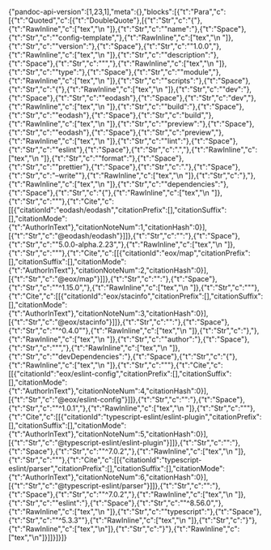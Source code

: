 {"pandoc-api-version":[1,23,1],"meta":{},"blocks":[{"t":"Para","c":[{"t":"Quoted","c":[{"t":"DoubleQuote"},[{"t":"Str","c":"{"},{"t":"RawInline","c":["tex","\\n  "]},{"t":"Str","c":"\"name\":"},{"t":"Space"},{"t":"Str","c":"\"config-template\","},{"t":"RawInline","c":["tex","\\n  "]},{"t":"Str","c":"\"version\":"},{"t":"Space"},{"t":"Str","c":"\"1.0.0\","},{"t":"RawInline","c":["tex","\\n  "]},{"t":"Str","c":"\"description\":"},{"t":"Space"},{"t":"Str","c":"\"\","},{"t":"RawInline","c":["tex","\\n  "]},{"t":"Str","c":"\"type\":"},{"t":"Space"},{"t":"Str","c":"\"module\","},{"t":"RawInline","c":["tex","\\n  "]},{"t":"Str","c":"\"scripts\":"},{"t":"Space"},{"t":"Str","c":"{"},{"t":"RawInline","c":["tex","\\n    "]},{"t":"Str","c":"\"dev\":"},{"t":"Space"},{"t":"Str","c":"\"eodash"},{"t":"Space"},{"t":"Str","c":"dev\","},{"t":"RawInline","c":["tex","\\n    "]},{"t":"Str","c":"\"build\":"},{"t":"Space"},{"t":"Str","c":"\"eodash"},{"t":"Space"},{"t":"Str","c":"build\","},{"t":"RawInline","c":["tex","\\n    "]},{"t":"Str","c":"\"preview\":"},{"t":"Space"},{"t":"Str","c":"\"eodash"},{"t":"Space"},{"t":"Str","c":"preview\","},{"t":"RawInline","c":["tex","\\n    "]},{"t":"Str","c":"\"lint\":"},{"t":"Space"},{"t":"Str","c":"\"eslint"},{"t":"Space"},{"t":"Str","c":".\","},{"t":"RawInline","c":["tex","\\n    "]},{"t":"Str","c":"\"format\":"},{"t":"Space"},{"t":"Str","c":"\"prettier"},{"t":"Space"},{"t":"Str","c":"."},{"t":"Space"},{"t":"Str","c":"–write\""},{"t":"RawInline","c":["tex","\\n  "]},{"t":"Str","c":"},"},{"t":"RawInline","c":["tex","\\n  "]},{"t":"Str","c":"\"dependencies\":"},{"t":"Space"},{"t":"Str","c":"{"},{"t":"RawInline","c":["tex","\\n    "]},{"t":"Str","c":"\""},{"t":"Cite","c":[[{"citationId":"eodash/eodash","citationPrefix":[],"citationSuffix":[],"citationMode":{"t":"AuthorInText"},"citationNoteNum":1,"citationHash":0}],[{"t":"Str","c":"@eodash/eodash"}]]},{"t":"Str","c":"\":"},{"t":"Space"},{"t":"Str","c":"\"5.0.0-alpha.2.23\","},{"t":"RawInline","c":["tex","\\n    "]},{"t":"Str","c":"\""},{"t":"Cite","c":[[{"citationId":"eox/map","citationPrefix":[],"citationSuffix":[],"citationMode":{"t":"AuthorInText"},"citationNoteNum":2,"citationHash":0}],[{"t":"Str","c":"@eox/map"}]]},{"t":"Str","c":"\":"},{"t":"Space"},{"t":"Str","c":"\"^1.15.0\","},{"t":"RawInline","c":["tex","\\n    "]},{"t":"Str","c":"\""},{"t":"Cite","c":[[{"citationId":"eox/stacinfo","citationPrefix":[],"citationSuffix":[],"citationMode":{"t":"AuthorInText"},"citationNoteNum":3,"citationHash":0}],[{"t":"Str","c":"@eox/stacinfo"}]]},{"t":"Str","c":"\":"},{"t":"Space"},{"t":"Str","c":"\"^0.4.0\""},{"t":"RawInline","c":["tex","\\n  "]},{"t":"Str","c":"},"},{"t":"RawInline","c":["tex","\\n  "]},{"t":"Str","c":"\"author\":"},{"t":"Space"},{"t":"Str","c":"\"\","},{"t":"RawInline","c":["tex","\\n  "]},{"t":"Str","c":"\"devDependencies\":"},{"t":"Space"},{"t":"Str","c":"{"},{"t":"RawInline","c":["tex","\\n    "]},{"t":"Str","c":"\""},{"t":"Cite","c":[[{"citationId":"eox/eslint-config","citationPrefix":[],"citationSuffix":[],"citationMode":{"t":"AuthorInText"},"citationNoteNum":4,"citationHash":0}],[{"t":"Str","c":"@eox/eslint-config"}]]},{"t":"Str","c":"\":"},{"t":"Space"},{"t":"Str","c":"\"^1.0.1\","},{"t":"RawInline","c":["tex","\\n    "]},{"t":"Str","c":"\""},{"t":"Cite","c":[[{"citationId":"typescript-eslint/eslint-plugin","citationPrefix":[],"citationSuffix":[],"citationMode":{"t":"AuthorInText"},"citationNoteNum":5,"citationHash":0}],[{"t":"Str","c":"@typescript-eslint/eslint-plugin"}]]},{"t":"Str","c":"\":"},{"t":"Space"},{"t":"Str","c":"\"^7.0.2\","},{"t":"RawInline","c":["tex","\\n    "]},{"t":"Str","c":"\""},{"t":"Cite","c":[[{"citationId":"typescript-eslint/parser","citationPrefix":[],"citationSuffix":[],"citationMode":{"t":"AuthorInText"},"citationNoteNum":6,"citationHash":0}],[{"t":"Str","c":"@typescript-eslint/parser"}]]},{"t":"Str","c":"\":"},{"t":"Space"},{"t":"Str","c":"\"^7.0.2\","},{"t":"RawInline","c":["tex","\\n    "]},{"t":"Str","c":"\"eslint\":"},{"t":"Space"},{"t":"Str","c":"\"^8.56.0\","},{"t":"RawInline","c":["tex","\\n    "]},{"t":"Str","c":"\"typescript\":"},{"t":"Space"},{"t":"Str","c":"\"^5.3.3\""},{"t":"RawInline","c":["tex","\\n  "]},{"t":"Str","c":"}"},{"t":"RawInline","c":["tex","\\n"]},{"t":"Str","c":"}"},{"t":"RawInline","c":["tex","\\n"]}]]}]}]}
